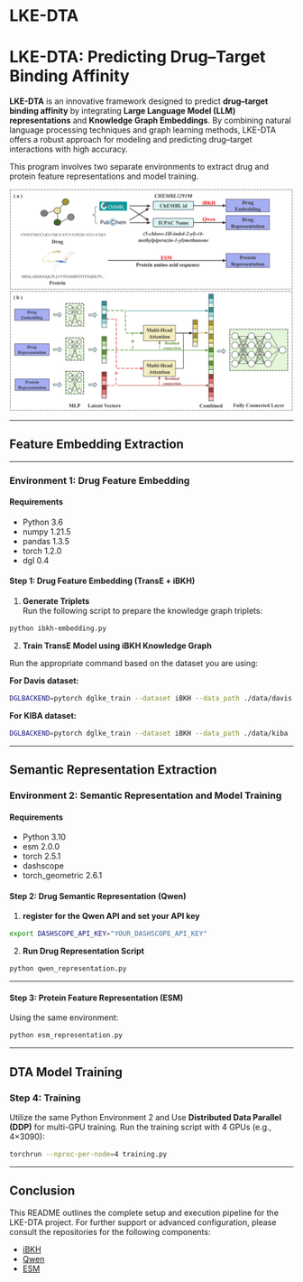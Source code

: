 # LKE-DTA
# LKE-DTA: Predicting Drug–Target Binding Affinity

**LKE-DTA** is an innovative framework designed to predict **drug–target binding affinity** by integrating **Large Language Model (LLM) representations** and **Knowledge Graph Embeddings**. By combining natural language processing techniques and graph learning methods, LKE-DTA offers a robust approach for modeling and predicting drug–target interactions with high accuracy.

This program involves two separate environments to extract drug and protein feature representations and model training.

![LKE-DTA Architecture](images/lke-dta-workflow.jpg)

---

## Feature Embedding Extraction

---

### Environment 1: Drug Feature Embedding

#### **Requirements**
- Python 3.6  
- numpy 1.21.5  
- pandas 1.3.5  
- torch 1.2.0  
- dgl 0.4  

#### **Step 1: Drug Feature Embedding (TransE + iBKH)**

1. **Generate Triplets**  
Run the following script to prepare the knowledge graph triplets:
```bash
python ibkh-embedding.py
```

2. **Train TransE Model using iBKH Knowledge Graph**

Run the appropriate command based on the dataset you are using:

**For Davis dataset:**
```bash
DGLBACKEND=pytorch dglke_train --dataset iBKH --data_path ./data/davis --data_files training_triplet.tsv --format raw_udd_hrt --model_name TransE_l2 --batch_size 3000 --neg_sample_size 256 --hidden_dim 400 --gamma 12.0 --lr 0.1 --max_step 50000 --log_interval 100 --batch_size_eval 1000 -adv --regularization_coef 1.00E-09 --num_thread 1 --num_proc 8 --neg_sample_size_eval 1000
```

**For KIBA dataset:**
```bash
DGLBACKEND=pytorch dglke_train --dataset iBKH --data_path ./data/kiba --data_files training_triplet.tsv --format raw_udd_hrt --model_name TransE_l2 --batch_size 3000 --neg_sample_size 256 --hidden_dim 400 --gamma 12.0 --lr 0.1 --max_step 50000 --log_interval 100 --batch_size_eval 1000 -adv --regularization_coef 1.00E-09 --num_thread 1 --num_proc 8 --neg_sample_size_eval 1000
```

---

## Semantic Representation Extraction

### Environment 2: Semantic Representation and Model Training

#### **Requirements**
- Python 3.10  
- esm 2.0.0  
- torch 2.5.1  
- dashscope
- torch_geometric 2.6.1  

#### **Step 2: Drug Semantic Representation (Qwen)**

1. **register for the Qwen API and set your API key**
```bash
export DASHSCOPE_API_KEY="YOUR_DASHSCOPE_API_KEY"
```

2. **Run Drug Representation Script**
```bash
python qwen_representation.py
```

---

#### **Step 3: Protein Feature Representation (ESM)**

Using the same environment:
```bash
python esm_representation.py
```

---

## DTA Model Training

### **Step 4: Training**
Utilize the same Python Environment 2 and Use **Distributed Data Parallel (DDP)** for multi-GPU training. Run the training script with 4 GPUs (e.g., 4×3090):

```bash
torchrun --nproc-per-node=4 training.py
```
---

## Conclusion

This README outlines the complete setup and execution pipeline for the LKE-DTA project. For further support or advanced configuration, please consult the repositories for the following components:

- [iBKH](https://github.com/wcm-wanglab/iBKH)
- [Qwen](https://bailian.console.aliyun.com/?tab=api#/api/?type=model&url=https%3A%2F%2Fhelp.aliyun.com%2Fdocument_detail%2F2712515.html)
- [ESM](https://github.com/facebookresearch/esm)
